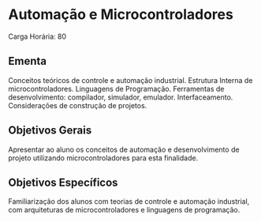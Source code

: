 # Automação e Microcontroladores

Carga Horária: 80

## Ementa

Conceitos teóricos de controle e automação industrial. Estrutura Interna de microcontroladores. Linguagens de Programação. Ferramentas de desenvolvimento: compilador, simulador, emulador. Interfaceamento. Considerações de construção de projetos.

## Objetivos Gerais

Apresentar ao aluno os conceitos de automação e desenvolvimento de projeto utilizando microcontroladores para esta finalidade.

## Objetivos Específicos

Familiarização dos alunos com teorias de controle e automação industrial, com arquiteturas de microcontroladores e linguagens de programação.